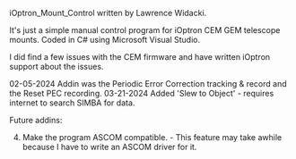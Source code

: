 iOptron_Mount_Control written by Lawrence Widacki.

It's just a simple manual control program for iOptron CEM GEM telescope mounts.
Coded in C# using Microsoft Visual Studio. 

I did find a few issues with the CEM firmware and have written iOptron support about the issues.

02-05-2024 Addin was the Periodic Error Correction tracking & record and the Reset PEC recording.
03-21-2024 Added 'Slew to Object' - requires internet to search SIMBA for data.

Future addins:

4. Make the program ASCOM compatible. - This feature may take awhile because I have to write an ASCOM driver for it.
